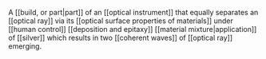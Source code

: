 A [[build, or part|part]] of an [[optical instrument]] that equally separates an [[optical ray]] via its [[optical surface properties of materials]] under [[human control]] [[deposition and epitaxy]] [[material mixture|application]] of [[silver]] which results in two [[coherent waves]] of [[optical ray]] emerging.